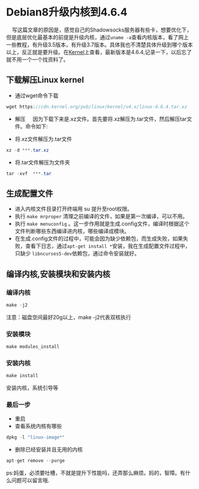 # Debian8升级内核到4.6.4


&nbsp;&nbsp;&nbsp;&nbsp;写这篇文章的原因是，感觉自己的Shadowsocks服务器有些卡，想要优化下，但是底层优化最基本的前提是升级内核，通过`uname -a`查看内核版本，看了网上一些教程，有升级3.5版本，有升级3.7版本。具体我也不清楚具体升级到哪个版本以上，反正就是要升级。在[Kernel](https://www.kernel.org/)上查看，最新版本是4.6.4,记录一下，以后忘了就不用一个一个找资料了。<!--more-->

## 下载解压Linux kernel
- 通过wget命令下载

```Java
wget https://cdn.kernel.org/pub/linux/kernel/v4.x/linux-4.6.4.tar.xz
```

- 解压
  &nbsp;&nbsp;&nbsp;&nbsp;因为下载下来是.xz文件。首先要将.xz解压为.tar文件，然后解压tar文件。命令如下:

- 将.xz文件解压为.tar文件

``` Java
xz -d ***.tar.xz
```

- 将.tar文件解压为文件夹

``` Java
tar -xvf  ***.tar
```

## 生成配置文件

- 进入内核文件目录打开终端用 su 提升至root权限。
- 执行 `make mrproper` 清理之前编译的文件，如果是第一次编译，可以不用。
- 执行 `make menuconfig` 。这一步作用就是生成.config文件，编译时根据这个文件判断哪些东西编译进内核，哪些编译成模块。
- 在生成.config文件的过程中，可能会因为缺少依赖包，而生成失败，如果失败，查看下日志，通过`apt-get install *`安装，我在生成配置文件过程中，只缺少 `libncurses5-dev`依赖包，通过命令安装就好。

## 编译内核,安装模块和安装内核

### 编译内核
``` Java
make -j2
```
注意：磁盘空间最好20g以上，make -j2代表双核执行
### 安装模块
```Java
make modules_install
```
### 安装内核
```Java
make install
```
安装内核，系统引导等
### 最后一步
- 重启
- 查看系统内核有哪些

```Java
dpkg -l "linux-image*"
```
- 删除已经安装并且无用的内核

```Java
apt-get remove --purge
```
ps:妈蛋，必须要吐槽，不就是提升下性能吗，还弄那么麻烦。妈的，智障。有什么问题可以留言哦.
